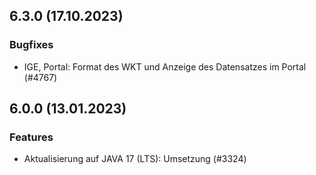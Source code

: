 
## 6.3.0 (17.10.2023)


### Bugfixes

* IGE, Portal: Format des WKT und Anzeige des Datensatzes im Portal  (#4767)
    
## 6.0.0 (13.01.2023)

### Features

* Aktualisierung auf JAVA 17 (LTS): Umsetzung (#3324)




    